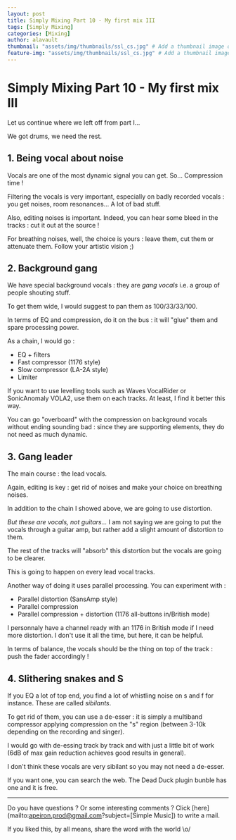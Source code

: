```yaml
---
layout: post
title: Simply Mixing Part 10 - My first mix III
tags: [Simply Mixing]
categories: [Mixing]
author: alavault
thumbnail: "assets/img/thumbnails/ssl_cs.jpg" # Add a thumbnail image on blog view
feature-img: "assets/img/thumbnails/ssl_cs.jpg" # Add a thumbnail image on blog view
---
```


# Simply Mixing Part 10 - My first mix III

Let us continue where we left off from part I...

We got drums, we need the rest.

## 1. Being vocal about noise

Vocals are one of the most dynamic signal you can get. So... Compression time !

Filtering the vocals is very important, especially on badly recorded vocals : you get noises, room resonances... A lot of bad stuff.

Also, editing noises is important. Indeed, you can hear some bleed in the tracks : cut it out at the source !

For breathing noises, well, the choice is yours : leave them, cut them or attenuate them. Follow your artistic vision ;)

## 2. Background gang

We have special background vocals : they are *gang vocals* i.e. a group of people shouting stuff.

To get them wide, I would suggest to pan them as 100/33/33/100.

In terms of EQ and compression, do it on the bus : it will "glue" them and spare processing power.

As a chain, I would go :
* EQ + filters
* Fast compressor (1176 style)
* Slow compressor (LA-2A style)
* Limiter

If you want to use levelling tools such as Waves VocalRider or SonicAnomaly VOLA2, use them on each tracks. At least, I find it better this way.

You can go "overboard" with the compression on background vocals without ending sounding bad : since they are supporting elements, they do not need as much dynamic.

## 3. Gang leader

The main course : the lead vocals.

Again, editing is key : get rid of noises and make your choice on breathing noises.

In addition to the chain I showed above, we are going to use distortion.

*But these are vocals, not guitars...* I am not saying we are going to put the vocals through a guitar amp, but rather add a slight amount of distortion to them.

The rest of the tracks will "absorb" this distortion but the vocals are going to be clearer.

This is going to happen on every lead vocal tracks.

Another way of doing it uses parallel processing. You can experiment with :

* Parallel distortion (SansAmp style)
* Parallel compression
* Parallel compression + distortion (1176 all-buttons in/British mode)

I personnaly have a channel ready with an 1176 in British mode if I need more distortion. I don't use it all the time, but here, it can be helpful.

In terms of balance, the vocals should be the thing on top of the track : push the fader accordingly !

## 4. Slithering snakes and S

If you EQ a lot of top end, you find a lot of whistling noise on s and f for instance. These are called *sibilants*.

To get rid of them, you can use a de-esser : it is simply a multiband compressor applying compression on the "s" region (between 3-10k depending on the recording and singer).

I would go with de-essing track by track and with just a little bit of work (6dB of max gain reduction achieves good results in general).

I don't think these vocals are very sibilant so you may not need a de-esser.

If you want one, you can search the web. The Dead Duck plugin bunble has one and it is free.






---

Do you have questions ? Or some interesting comments ? Click [here](mailto:apeiron.prod@gmail.com?subject=[Simple Music]) to write a mail.

If you liked this, by all means, share the word with the world \o/

